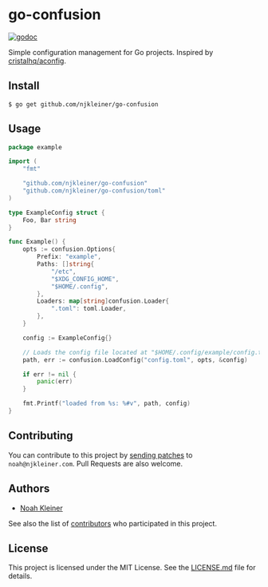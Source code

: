 # go-confusion

[![godoc](https://godocs.io/github.com/njkleiner/go-confusion?status.svg)](https://godocs.io/github.com/njkleiner/go-confusion)

Simple configuration management for Go projects. Inspired by [cristalhq/aconfig](https://github.com/cristalhq/aconfig).

## Install

`$ go get github.com/njkleiner/go-confusion`

## Usage

```go
package example

import (
	"fmt"

	"github.com/njkleiner/go-confusion"
	"github.com/njkleiner/go-confusion/toml"
)

type ExampleConfig struct {
	Foo, Bar string
}

func Example() {
	opts := confusion.Options{
		Prefix: "example",
		Paths: []string{
			"/etc",
			"$XDG_CONFIG_HOME",
			"$HOME/.config",
		},
		Loaders: map[string]confusion.Loader{
			".toml": toml.Loader,
		},
	}

	config := ExampleConfig{}

	// Loads the config file located at "$HOME/.config/example/config.toml"
	path, err := confusion.LoadConfig("config.toml", opts, &config)

	if err != nil {
		panic(err)
	}

	fmt.Printf("loaded from %s: %#v", path, config)
}
```

## Contributing

You can contribute to this project by [sending patches](https://git-send-email.io) to `noah@njkleiner.com`. Pull Requests are also welcome.

## Authors

* [Noah Kleiner](https://github.com/njkleiner)

See also the list of [contributors](https://github.com/njkleiner/go-confusion/contributors) who participated in this project.

## License

This project is licensed under the MIT License. See the [LICENSE.md](LICENSE.md) file for details.
